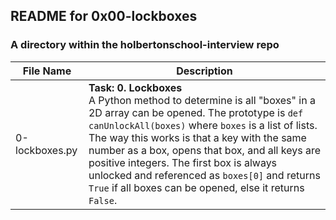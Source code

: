 ## README for 0x00-lockboxes ##
### A directory within the holbertonschool-interview repo ###

| File Name | Description |
| --------- | ----------- |
| 0-lockboxes.py | **Task: 0. Lockboxes** <br> A Python method to determine is all "boxes" in a 2D array can be opened. The prototype is `def canUnlockAll(boxes)` where `boxes` is a list of lists. The way this works is that a key with the same number as a box, opens that box, and all keys are positive integers. The first box is always unlocked and referenced as `boxes[0]` and returns `True` if all boxes can be opened, else it returns `False`. |
